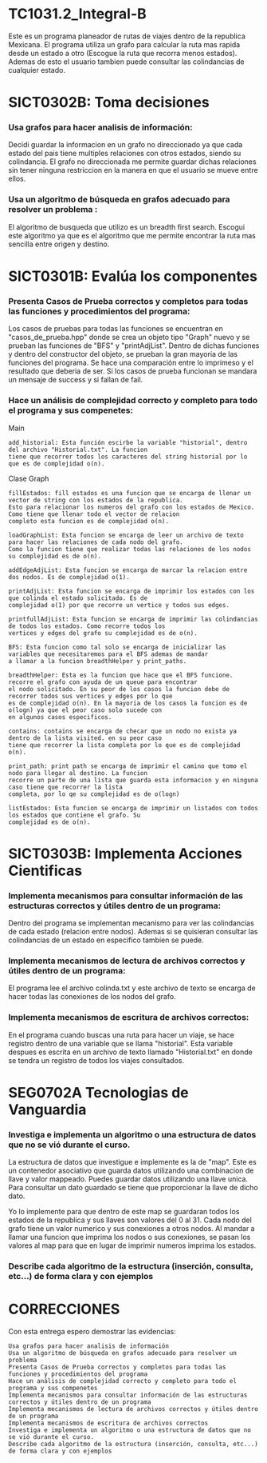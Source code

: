 # TC1031.2_Integral-B

Este es un programa planeador de rutas de viajes dentro de la republica Mexicana. El programa utiliza un grafo 
para calcular la ruta mas rapida desde un estado a otro (Escogue la ruta que recorra menos estados). Ademas de 
esto el usuario tambien puede consultar las colindancias de cualquier estado.


# SICT0302B: Toma decisiones

### Usa grafos para hacer analisis de información: 

Decidi guardar la informacion en un grafo no direccionado ya que cada estado del pais tiene multiples relaciones con 
otros estados, siendo su colindancia. El grafo no direccionada me permite guardar dichas relaciones sin tener ninguna
restriccion en la manera en que el usuario se mueve entre ellos.

### Usa un algoritmo de búsqueda en grafos adecuado para resolver un problema :

El algoritmo de busqueda que utilizo es un breadth first search. Escogui este algoritmo ya que es el algoritmo que me 
permite encontrar la ruta mas sencilla entre origen y destino.


# SICT0301B: Evalúa los componentes

### Presenta Casos de Prueba correctos y completos para todas las funciones y procedimientos del programa:

Los casos de pruebas para todas las funciones se encuentran en "casos_de_prueba.hpp" donde se crea un objeto tipo "Graph"
nuevo y se prueban las funciones de "BFS" y "printAdjList". Dentro de dichas funciones y dentro del constructor del 
objeto, se prueban la gran mayoria de las funciones del programa. 
Se hace una comparación entre lo imprimeso y el resultado que deberia de ser. Si los casos de prueba funcionan se 
mandara un mensaje de success y si fallan de fail.
    
    
### Hace un análisis de complejidad correcto y completo para todo el programa y sus compenetes:

Main
    
    add_historial: Esta función escirbe la variable "historial", dentro del archivo "Historial.txt". La funcion
    tiene que recorrer todos los caracteres del string historial por lo que es de complejidad o(n).

Clase Graph

    fillEstados: fill estados es una funcion que se encarga de llenar un vector de string con los estados de la republica. 
    Esto para relacionar los numeros del grafo con los estados de Mexico. Como tiene que llenar todo el vector de relacion 
    completo esta funcion es de complejidad o(n).
    
    loadGraphList: Esta funcion se encarga de leer un archivo de texto para hacer las relaciones de cada nodo del grafo.
    Como la funcion tiene que realizar todas las relaciones de los nodos su complejidad es de o(n).
    
    addEdgeAdjList: Esta funcion se encarga de marcar la relacion entre dos nodos. Es de complejidad o(1).
    
    printAdjList: Esta funcion se encarga de imprimir los estados con los que colinda el estado solicitado. Es de
    complejidad o(1) por que recorre un vertice y todos sus edges. 
    
    printfullAdjList: Esta funcion se encarga de imprimir las colindancias de todos los estados. Como recorre todos los 
    vertices y edges del grafo su complejidad es de o(n).
    
    BFS: Esta funcion como tal solo se encarga de inicializar las variables que necesitaremos para el BFS ademas de mandar
    a llamar a la funcion breadthHelper y print_paths.
    
    breadthHelper: Esta es la funcion que hace que el BFS funcione. recorre el grafo con ayuda de un queue para encontrar
    el nodo solicitado. En su peor de los casos la funcion debe de recorrer todos sus vertices y edges por lo que 
    es de complejidad o(n). En la mayoria de los casos la funcion es de o(logn) ya que el peor caso solo sucede con 
    en algunos casos especificos.
    
    contains: contains se encarga de checar que un nodo no exista ya dentro de la lista visited. en su peor caso
    tiene que recorrer la lista completa por lo que es de complejidad o(n). 
    
    print_path: print path se encarga de imprimir el camino que tomo el nodo para llegar al destino. La funcion
    recorre un parte de una lista que guarda esta informacion y en ninguna caso tiene que recorrer la lista
    completa, por lo qe su complejidad es de o(logn)
    
    listEstados: Esta funcion se encarga de imprimir un listados con todos los estados que contiene el grafo. Su
    complejidad es de o(n).
    
    
# SICT0303B: Implementa Acciones Cientificas

### Implementa mecanismos para consultar información de las estructuras correctos y útiles dentro de un programa:

Dentro del programa se implementan mecanismo para ver las colindancias de cada estado (relacion entre nodos). Ademas si se quisieran
consultar las colindancias de un estado en especifico tambien se puede.

### Implementa mecanismos de lectura de archivos correctos y útiles dentro de un programa:

El programa lee el archivo colinda.txt y este archivo de texto se encarga de hacer todas las conexiones de los nodos del grafo.

### Implementa mecanismos de escritura de archivos correctos:

En el programa cuando buscas una ruta para hacer un viaje, se hace registro dentro de una variable que se llama "historial". Esta 
variable despues es escrita en un archivo de texto llamado "Historial.txt" en donde se tendra un registro de todos los viajes
consultados.

# SEG0702A Tecnologias de Vanguardia

### Investiga e implementa un algoritmo o una estructura de datos que no se vió durante el curso.

La estructura de datos que investigue e implemente es la de "map". Este es un contenedor asociativo que guarda datos
utilizando una combinacion de llave y valor mappeado. Puedes guardar datos utilizando una llave unica. Para consultar un dato
guardado se tiene que proporcionar la llave de dicho dato.

Yo lo implemente para que dentro de este map se guardaran todos los estados de la republica y sus llaves son valores del 0 al 31.
Cada nodo del grafo tiene un valor numerico y sus conexiones a otros nodos. Al mandar a llamar una funcion que imprima los nodos 
o sus conexiones, se pasan los valores al map para que en lugar de imprimir numeros imprima los estados.

### Describe cada algoritmo de la estructura (inserción, consulta, etc...) de forma clara y con ejemplos



# CORRECCIONES

Con esta entrega espero demostrar las evidencias:

    Usa grafos para hacer analisis de información
    Usa un algoritmo de búsqueda en grafos adecuado para resolver un problema
    Presenta Casos de Prueba correctos y completos para todas las funciones y procedimientos del programa
    Hace un análisis de complejidad correcto y completo para todo el programa y sus compenetes
    Implementa mecanismos para consultar información de las estructuras correctos y útiles dentro de un programa
    Implementa mecanismos de lectura de archivos correctos y útiles dentro de un programa
    Implementa mecanismos de escritura de archivos correctos
    Investiga e implementa un algoritmo o una estructura de datos que no se vió durante el curso.
    Describe cada algoritmo de la estructura (inserción, consulta, etc...) de forma clara y con ejemplos
    
